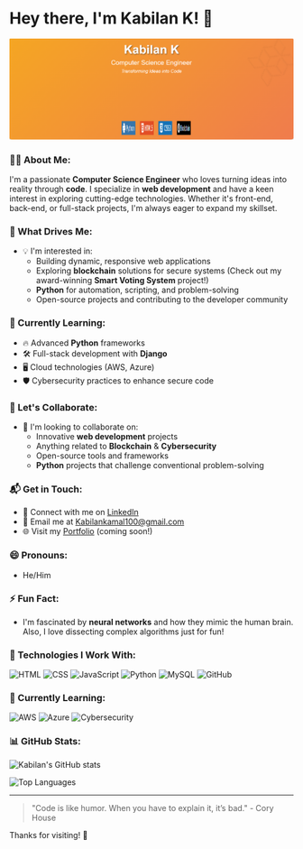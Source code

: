 # Hey there, I'm Kabilan K! 👋

![Profile Banner](Screenshot%202024-09-11%20141327.png)

### 👨‍💻 About Me:
I'm a passionate **Computer Science Engineer** who loves turning ideas into reality through **code**. I specialize in **web development** and have a keen interest in exploring cutting-edge technologies. Whether it's front-end, back-end, or full-stack projects, I'm always eager to expand my skillset.

### 👀 What Drives Me:
- 💡 I'm interested in: 
  - Building dynamic, responsive web applications
  - Exploring **blockchain** solutions for secure systems (Check out my award-winning **Smart Voting System** project!)
  - **Python** for automation, scripting, and problem-solving
  - Open-source projects and contributing to the developer community

### 🌱 Currently Learning:
- 🔥 Advanced **Python** frameworks
- 🛠️ Full-stack development with **Django**
- 🖥️ Cloud technologies (AWS, Azure)
- 🛡️ Cybersecurity practices to enhance secure code

### 🤝 Let's Collaborate:
- 🚀 I'm looking to collaborate on:
  - Innovative **web development** projects
  - Anything related to **Blockchain** & **Cybersecurity**
  - Open-source tools and frameworks
  - **Python** projects that challenge conventional problem-solving

### 📬 Get in Touch:
- 💼 Connect with me on [LinkedIn](https://www.linkedin.com/in/kabilan-k-14151425b)  
- 📧 Email me at [Kabilankamal100@gmail.com](mailto:Kabilankamal100@gmail.com)
- 🌐 Visit my [Portfolio](#) (coming soon!)

### 😄 Pronouns:
- He/Him

### ⚡ Fun Fact:
- I'm fascinated by **neural networks** and how they mimic the human brain. Also, I love dissecting complex algorithms just for fun!

### 🔧 Technologies I Work With:
![HTML](https://img.shields.io/badge/HTML5-E34F26?style=for-the-badge&logo=html5&logoColor=white)
![CSS](https://img.shields.io/badge/CSS3-1572B6?style=for-the-badge&logo=css3&logoColor=white)
![JavaScript](https://img.shields.io/badge/JavaScript-323330?style=for-the-badge&logo=javascript&logoColor=F7DF1E)
![Python](https://img.shields.io/badge/Python-3776AB?style=for-the-badge&logo=python&logoColor=white)
![MySQL](https://img.shields.io/badge/MySQL-4479A1?style=for-the-badge&logo=mysql&logoColor=white)
![GitHub](https://img.shields.io/badge/GitHub-181717?style=for-the-badge&logo=github&logoColor=white)

### 🚀 Currently Learning:
![AWS](https://img.shields.io/badge/AWS-232F3E?style=for-the-badge&logo=amazonaws&logoColor=white)
![Azure](https://img.shields.io/badge/Azure-0089D6?style=for-the-badge&logo=microsoftazure&logoColor=white)
![Cybersecurity](https://img.shields.io/badge/Cybersecurity-4E7D96?style=for-the-badge&logo=security&logoColor=white)

### 📊 GitHub Stats:
![Kabilan's GitHub stats](https://github-readme-stats.vercel.app/api?username=K-Kabilan&show_icons=true&theme=radical)

![Top Languages](https://github-readme-stats.vercel.app/api/top-langs/?username=K-Kabilan&layout=compact&theme=radical)

---

> "Code is like humor. When you have to explain it, it’s bad." - Cory House

Thanks for visiting! 🚀
